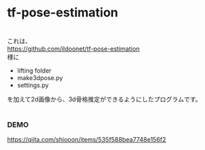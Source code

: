 # tf-pose-estimation

#
これは、  
https://github.com/ildoonet/tf-pose-estimation  
様に
- lifting folder
- make3dpose.py
- settings.py  

を加えて2d画像から、3d骨格推定ができるようにしたプログラムです。
#

### DEMO
https://qiita.com/shiooon/items/535f588bea7748e156f2
